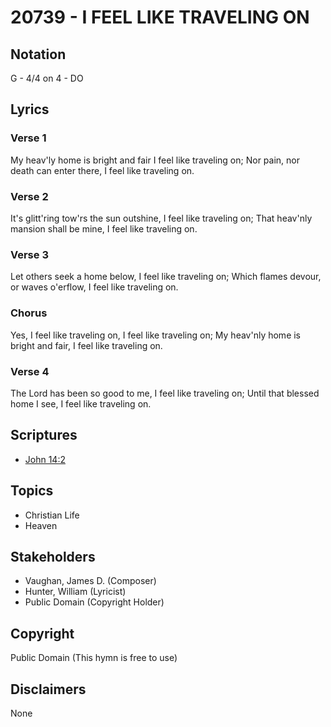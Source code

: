 # 20739 - I FEEL LIKE TRAVELING ON

## Notation

G - 4/4 on 4 - DO

## Lyrics

### Verse 1

My heav'ly home is bright and fair I feel like traveling on; Nor pain, nor death can enter there, I feel like traveling on.

### Verse 2

It's glitt'ring tow'rs the sun outshine, I feel like traveling on; That heav'nly mansion shall be mine, I feel like traveling on.

### Verse 3

Let others seek a home below, I feel like traveling on; Which flames devour, or waves o'erflow, I feel like traveling on.

### Chorus

Yes, I feel like traveling on, I feel like traveling on; My heav'nly home is bright and fair, I feel like traveling on.

### Verse 4

The Lord has been so good to me, I feel like traveling on; Until that blessed home I see, I feel like traveling on.


## Scriptures

- [John 14:2](https://www.biblegateway.com/passage/?search=John%2014%3A2)

## Topics

- Christian Life
- Heaven

## Stakeholders

- Vaughan, James D. (Composer)
- Hunter, William (Lyricist)
- Public Domain (Copyright Holder)

## Copyright

Public Domain
(This hymn is free to use)

## Disclaimers

None

